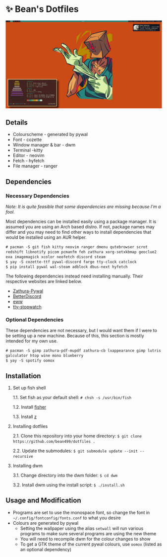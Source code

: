 # ✨ Bean's Dotfiles
![image-desktop](desktop.png)
## Details
* Colourscheme - generated by pywal
* Font - cozette
* Window manager & bar - dwm
* Terminal -kitty
* Editor - neovim
* Fetch - hyfetch
* File manager - ranger
## Dependencies
### Necessary Dependencies
*Note: It is quite feasible that some dependencies are missing because I'm a fool.*

Most dependencies can be installed easily using a package manager. It is assumed you are using an Arch based distro. If not, package names may differ and you may need to find other ways to install dependencies that would be installed using an AUR helper.
```
# pacman -S git fish kitty neovim ranger dmenu qutebrowser scrot redshift libnotify picom pcmanfm feh zathura xorg-setxkbmap geoclue2 exa imagemagick xcolor neofetch discord steam
$ yay -S cozette-ttf pywal-discord farge tty-clock catclock
$ pip install pywal wal-steam adblock dbus-next hyfetch
```
The following dependencies instead need installing manually. Their respective websites are linked below.
- [Zathura-Pywal](https://github.com/GideonWolfe/Zathura-Pywal)
- [BetterDiscord](https://github.com/BetterDiscord/Installer)
- [eww](https://elkowar.github.io/eww/)
- [tty-stopwatch](https://github.com/thedpws/tty-stopwatch)
### Optional Dependencies
These dependencies are not necessary, but I would want them if I were to be setting up a new machine. Because of this, this section is mostly intended for my own use.
```
# pacman -S gimp zathura-pdf-mupdf zathura-cb lxappearance gimp lutris galculator htop wine mono blueberry
$ yay -S spotify oomox
```
## Installation
1. Set up fish shell

	1.1. Set fish as your default shell: `# chsh -s /usr/bin/fish`
	
	1.2. Install [fisher](https://github.com/jorgebucaran/fisher)

	1.3. Install [z](https://github.com/jethrokuan/z)

2. Installing dotfiles

	2.1. Clone this repository into your home directory: `$ git clone https://github.com/bean499/dotfiles .`

	2.2. Update the submodules: `$ git submodule update --init --recursive`

3. Installing dwm

	3.1. Change directory into the dwm folder: `$ cd dwm`

	3.2. Install dwm using the install script: `$ ./install.sh`

## Usage and Modification
- Programs are set to use the monospace font, so change the font in `~/.config/fontconfig/fonts.conf` to what you desire
- Colours are generated by pywal
	- Setting the wallpaper using the alias `setwall` will run various programs to make sure several programs are using the new theme
	- You will need to recompile dwm for the colour changes to show
	- To get a GTK theme of the current pywal colours, use `oomox` (listed as an optional dependency)
